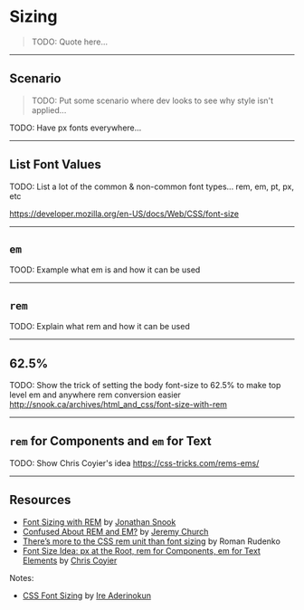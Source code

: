 # Sizing
<!-- .slide: data-state="backEndBrian juniorJacob InProgress" -->

> TODO: Quote here...

------

## Scenario
<!-- .slide: data-state="backEndBrian juniorJacob InProgress" -->

> TODO: Put some scenario where dev looks to see why style isn't applied...

TODO: Have px fonts everywhere...

------

## List Font Values
<!-- .slide: data-state="backEndBrian juniorJacob InProgress" -->

TODO: List a lot of the common & non-common font types... rem, em, pt, px, etc

https://developer.mozilla.org/en-US/docs/Web/CSS/font-size

------

## `em`
<!-- .slide: data-state="backEndBrian juniorJacob InProgress" -->

TOOD: Example what em is and how it can be used

------

## `rem`
<!-- .slide: data-state="backEndBrian juniorJacob InProgress" -->

TODO: Explain what rem and how it can be used

------

## 62.5%
<!-- .slide: data-state="backEndBrian juniorJacob midLevelMelissa InProgress" -->

TODO: Show the trick of setting the body font-size to 62.5% to make top level em and anywhere rem conversion easier http://snook.ca/archives/html_and_css/font-size-with-rem

------

## `rem` for Components and `em` for Text
<!-- .slide: data-state="backEndBrian juniorJacob midLevelMelissa InProgress" -->

TODO: Show Chris Coyier's idea https://css-tricks.com/rems-ems/

------

## Resources
<!-- .slide: data-state="backEndBrian juniorJacob midLevelMelissa" -->

* [Font Sizing with REM](http://snook.ca/archives/html_and_css/font-size-with-rem) by [Jonathan Snook](https://twitter.com/snookca)
* [Confused About REM and EM?](https://j.eremy.net/confused-about-rem-and-em/) by [Jeremy Church](jeremybchurch)
* [There’s more to the CSS rem unit than font sizing](https://css-tricks.com/theres-more-to-the-css-rem-unit-than-font-sizing/) by Roman Rudenko
* [Font Size Idea: px at the Root, rem for Components, em for Text Elements](https://css-tricks.com/rems-ems/) by [Chris Coyier](http://twitter.com/chriscoyier)

Notes:

* [CSS Font Sizing](http://bitsofco.de/2015/css-font-sizing/) by [Ire Aderinokun](https://twitter.com/ireaderinokun)
